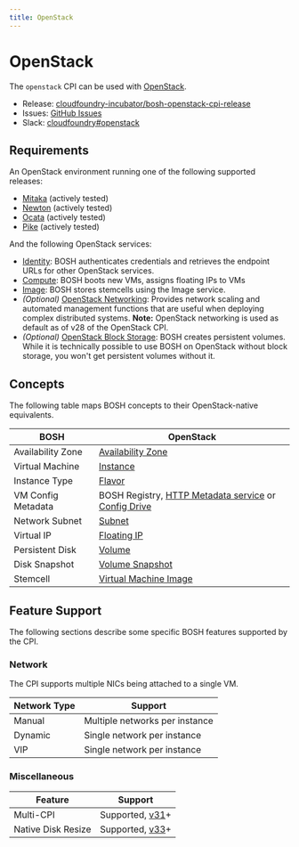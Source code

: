 ```yaml
---
title: OpenStack
---
```


# OpenStack

The `openstack` CPI can be used with [OpenStack](https://www.openstack.org).

 * Release: [cloudfoundry-incubator/bosh-openstack-cpi-release](https://github.com/cloudfoundry-incubator/bosh-openstack-cpi-release)
 * Issues: [GitHub Issues](https://github.com/cloudfoundry-incubator/bosh-openstack-cpi-release/issues)
 * Slack: [cloudfoundry#openstack](https://cloudfoundry.slack.com/messages/openstack)


## Requirements

An OpenStack environment running one of the following supported releases:

  * [Mitaka](http://www.openstack.org/software/mitaka) (actively tested)
  * [Newton](http://www.openstack.org/software/newton) (actively tested)
  * [Ocata](http://www.openstack.org/software/ocata) (actively tested)
  * [Pike](http://www.openstack.org/software/pike) (actively tested)

And the following OpenStack services:

 * [Identity](https://www.openstack.org/software/releases/latest/components/keystone):
   BOSH authenticates credentials and retrieves the endpoint URLs for other OpenStack services.
 * [Compute](https://www.openstack.org/software/releases/latest/components/nova):
   BOSH boots new VMs, assigns floating IPs to VMs
 * [Image](https://www.openstack.org/software/releases/latest/components/glance):
   BOSH stores stemcells using the Image service.
 * *(Optional)* [OpenStack Networking](https://www.openstack.org/software/releases/latest/components/neutron):
   Provides network scaling and automated management functions that are useful when deploying complex distributed systems. **Note:** OpenStack networking is used as default as of v28 of the OpenStack CPI.
 * *(Optional)* [OpenStack Block Storage](https://www.openstack.org/software/releases/latest/components/cinder):
   BOSH creates persistent volumes. While it is technically possible to use BOSH on OpenStack without block storage, you won't get persistent volumes without it.

## Concepts

The following table maps BOSH concepts to their OpenStack-native equivalents.

| BOSH | OpenStack |
| ---- | --------- |
| Availability Zone | [Availability Zone](https://www.mirantis.com/blog/the-first-and-final-word-on-openstack-availability-zones/) |
| Virtual Machine | [Instance](https://docs.openstack.org/nova/latest/user/launch-instances.html) |
| Instance Type | [Flavor](https://docs.openstack.org/nova/latest/user/flavors.html) |
| VM Config Metadata | BOSH Registry, [HTTP Metadata service](https://docs.openstack.org/nova/latest/user/metadata-service.html) or [Config Drive](https://docs.openstack.org/nova/latest/user/config-drive.html) |
| Network Subnet | [Subnet](https://docs.openstack.org/neutron/latest/admin/intro-os-networking.html) |
| Virtual IP | [Floating IP](https://docs.openstack.org/nova/latest/user/manage-ip-addresses.html) |
| Persistent Disk | [Volume](https://docs.openstack.org/cinder/latest/cli/cli-manage-volumes.html) |
| Disk Snapshot | [Volume Snapshot](https://docs.openstack.org/cinder/latest/cli/cli-manage-volumes.html) |
| Stemcell | [Virtual Machine Image](https://docs.openstack.org/glance/latest/user/index.html) |


## Feature Support

The following sections describe some specific BOSH features supported by the CPI.


### Network

The CPI supports multiple NICs being attached to a single VM.


| Network Type | Support |
| ------------ | ------- |
| Manual | Multiple networks per instance |
| Dynamic | Single network per instance |
| VIP | Single network per instance |


### Miscellaneous

| Feature | Support |
| ------- | ------- |
| Multi-CPI | Supported, [v31](https://github.com/cloudfoundry-incubator/bosh-openstack-cpi-release/releases/tag/v31)+ |
| Native Disk Resize | Supported, [v33](https://github.com/cloudfoundry-incubator/bosh-openstack-cpi-release/releases/tag/v33)+ |
